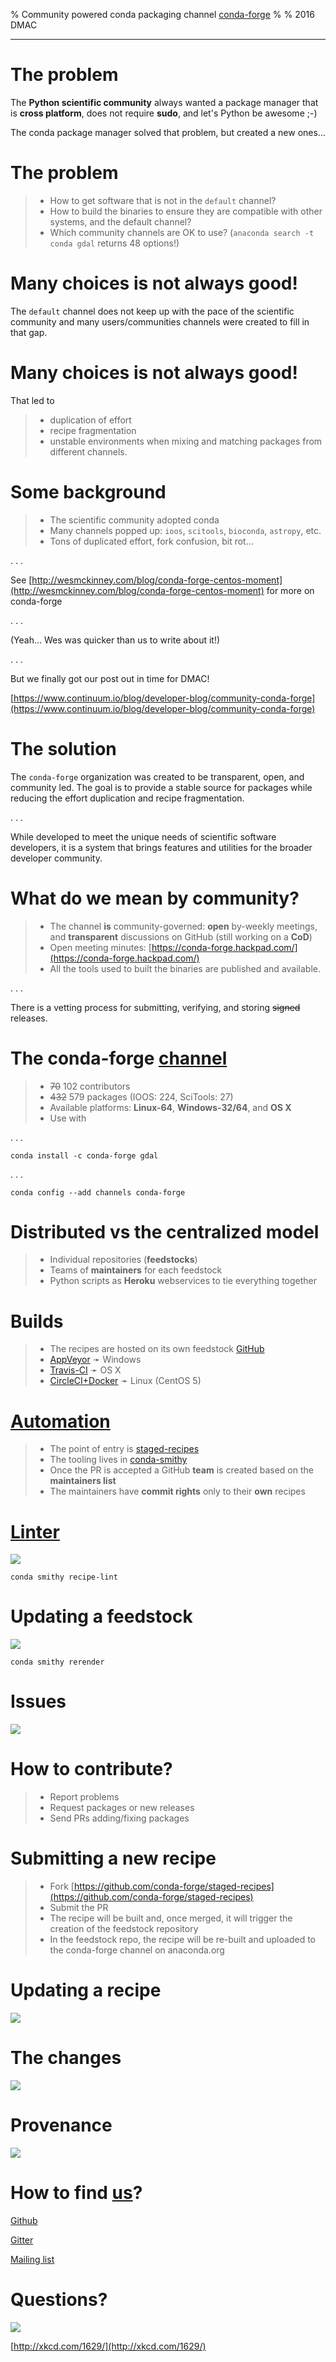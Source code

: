 % Community powered conda packaging channel [conda-forge](https://conda-forge.github.io/)
%
% 2016 DMAC

---

# The problem

The **Python scientific community** always wanted a package manager that is **cross platform**,
does not require **sudo**, and let's Python be awesome ;-)

The conda package manager solved that problem, but created a new ones...

# The problem

> - How to get software that is not in the `default` channel?
> - How to build the binaries to ensure they are compatible with other systems, and the default channel?
> - Which community channels are OK to use? (`anaconda search -t conda gdal` returns 48 options!)

# Many choices is not always good!

The `default` channel does not keep up with the pace of the scientific community and many users/communities channels were created to fill in that gap.

# Many choices is not always good!

That led to

> - duplication of effort
> - recipe fragmentation
> - unstable environments when mixing and matching packages from different channels.

# Some background

> - The scientific community adopted conda
> - Many channels popped up: `ioos`, `scitools`, `bioconda`, `astropy`, etc.
> - Tons of duplicated effort, fork confusion, bit rot...

 . . .

See [http://wesmckinney.com/blog/conda-forge-centos-moment](http://wesmckinney.com/blog/conda-forge-centos-moment) for more on conda-forge

. . .

(Yeah... Wes was quicker than us to write about it!)

. . .

But we finally got our post out in time for DMAC!

[https://www.continuum.io/blog/developer-blog/community-conda-forge](https://www.continuum.io/blog/developer-blog/community-conda-forge)

# The solution

The `conda-forge` organization was created to be transparent,
open, and community led.
The goal is to provide a stable source for packages while reducing the effort duplication and recipe fragmentation.

. . .

While developed to meet the unique needs of scientific software developers,
it is a system that brings features and utilities for the broader developer community.

# What do we mean by community?

> - The channel **is** community-governed: **open** by-weekly meetings, and **transparent** discussions on GitHub (still working on a **CoD**)
> - Open meeting minutes: [https://conda-forge.hackpad.com/](https://conda-forge.hackpad.com/)
> - All the tools used to built the binaries are published and available.

. . .

There is a vetting process for submitting, verifying, and storing ~~signed~~ releases.

# The conda-forge [channel](http://anaconda.org/conda-forge)

> - ~~70~~ 102 contributors
> - ~~432~~ 579 packages (IOOS: 224, SciTools: 27)
> - Available platforms: **Linux-64**, **Windows-32/64**, and **OS X**
> - Use with

. . .

```shell
conda install -c conda-forge gdal
```

. . .

```shell
conda config --add channels conda-forge
```

# Distributed vs the centralized model

> - Individual repositories (**feedstocks**)
> - Teams of **maintainers** for each feedstock
> - Python scripts as **Heroku** webservices to tie everything together

# Builds

> - The recipes are hosted on its own feedstock [GitHub](https://github.com/conda-forge/feedstocks/tree/master/feedstocks)
> - [AppVeyor](http://www.appveyor.com/) &#10139; Windows
> - [Travis-CI](https://travis-ci.org/) &#10139; OS X
> - [CircleCI+Docker](https://registry.hub.docker.com/u/ocefpaf/centos64-conda-obvious-ci/) &#10139; Linux (CentOS 5)

# [Automation](https://github.com/conda-forge/conda-forge.github.io/tree/master/scripts)

> - The point of entry is [staged-recipes](https://github.com/conda-forge/staged-recipes)
> - The tooling lives in [conda-smithy](https://github.com/conda-forge/conda-smithy)
> - Once the PR is accepted a GitHub **team** is created based on the **maintainers list**
> - The maintainers have **commit rights** only to their **own** recipes

# [Linter](https://github.com/conda-forge/conda-forge-webservices/tree/master/conda_forge_webservices)

![](images/github_linter.png)

```shell
conda smithy recipe-lint
```

# Updating a feedstock

![](images/github_rerender.png)

```shell
conda smithy rerender
```

# Issues

![](images/github_issues.png)

# How to contribute?

> - Report problems
> - Request packages or new releases
> - Send PRs adding/fixing packages

# Submitting a new recipe

> - Fork [https://github.com/conda-forge/staged-recipes](https://github.com/conda-forge/staged-recipes)
> - Submit the PR
> - The recipe will be built and, once merged, it will trigger the creation of the feedstock repository
> - In the feedstock repo, the recipe will be re-built and uploaded to the conda-forge channel on anaconda.org

# Updating a recipe

![](images/github_maintaince.png)

# The changes

![](images/github_maintaince_changes.png)


# Provenance

![](images/github_provenance.png)

# How to find [us](https://github.com/orgs/conda-forge/people)?

[Github](https://github.com/conda-forge)

[Gitter](https://gitter.im/conda-forge/conda-forge.github.io)

[Mailing list](https://groups.google.com/forum/#!forum/conda-forge)


# Questions?

![](http://imgs.xkcd.com/comics/tools.png)

[http://xkcd.com/1629/](http://xkcd.com/1629/)
